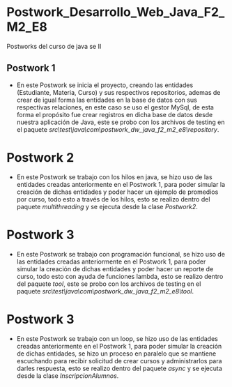 # Postwork_Desarrollo_Web_Java_F2_M2_E8

Postworks del curso de java se II

## Postwork 1

* En este Postwork se inicia el proyecto, creando las entidades (Estudiante, Materia, Curso) y sus respectivos repositorios, ademas de crear de igual forma las entidades en la base de datos con sus respectivas relaciones, en este caso se uso el gestor MySql, de esta forma el propósito fue crear registros en dicha base de datos desde nuestra aplicación de Java, este se probo con los archivos de testing en el paquete *src\test\java\com\postwork_dw_java_f2_m2_e8\repository*.


# Postwork 2

* En este Postwork se trabajo con los hilos en java, se hizo uso de las entidades creadas anteriormente en el Postwork 1, para poder simular la creación de dichas entidades y poder hacer un ejemplo de promedios por curso, todo esto a través de los hilos, esto se realizo dentro del paquete *multithreading* y se ejecuta desde la clase *Postwork2*.


# Postwork 3

* En este Postwork se trabajo con programación funcional, se hizo uso de las entidades creadas anteriormente en el Postwork 1, para poder simular la creación de dichas entidades y poder hacer un reporte de curso, todo esto con ayuda de funciones lambda, esto se realizo dentro del paquete *tool*, este se probo con los archivos de testing en el paquete *src\test\java\com\postwork_dw_java_f2_m2_e8\tool*.

# Postwork 3

* En este Postwork se trabajo con un loop, se hizo uso de las entidades creadas anteriormente en el Postwork 1, para poder simular la creación de dichas entidades, se hizo un proceso en paralelo que se mantiene escuchando para recibir solicitud de crear cursos y administrarlos para darles respuesta, esto se realizo dentro del paquete *async* y se ejecuta desde la clase *InscripcionAlumnos*.
